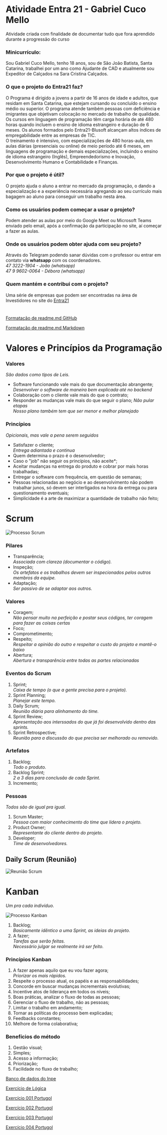 # Atividade Entra 21 - Gabriel Cuco Mello<br /> 
Atividade criada com finalidade de documentar tudo que fora aprendido durante a progressão do curso

### Minicurrículo:
Sou Gabriel Cuco Mello, tenho 18 anos, sou de São João Batista, Santa Catarina, trabalhei por um ano como Ajudante de CAD e atualmente sou Expeditor de Calçados na Sara Cristina Calçados.

### O que o projeto do Entra21 faz?<br />
O Programa é dirigido a jovens a partir de 16 anos de idade e adultos, que residam em Santa Catarina, que estejam cursando ou concluído o ensino médio ou superior. O programa atende também pessoas com deficiência e imigrantes que objetivam colocação no mercado de trabalho de qualidade.<br />
Os cursos em linguagem de programação têm carga horária de até 480 horas quando incluem o ensino de idioma estrangeiro e duração de 6 meses. Os alunos formados pelo Entra21-Blusoft alcançam altos índices de empregabilidade entre as empresas de TIC.<br />
O treinamento é intensivo, com especializações de 480 horas-aula, em aulas diárias (presenciais ou online) de meio período até 6 meses, em linguagens de programação e demais especializações, incluindo o ensino de idioma estrangeiro (Inglês), Empreendedorismo e Inovação, Desenvolvimento Humano e Contabilidade e Finanças.
<!--adicionar talvez o que o projeto me traz de util pra minha vida-->


### Por que o projeto é útil?<br />
O projeto ajuda o aluno a entrar no mercado da programação, o dando a especialização e a experiência necessária agregando ao seu currículo mais bagagem ao aluno para conseguir um trabalho nesta área.

### Como os usuários podem começar a usar o projeto?<br />
Podem atender as aulas por meio do Google Meet ou Microsoft Teams enviado pelo email, após a confirmação da participação no site, aí começar a fazer as aulas.

### Onde os usuários podem obter ajuda com seu projeto?<br />
Através do Telegram podendo sanar dúvidas com o professor ou entrar em contato via **whatsapp** com os coordenadores.<br />
*47 3222-1904 - João (whatsapp)<br/>*
*47 9 9602-0064 - Débora (whatsapp)*

### Quem mantém e contribui com o projeto?<br />
Uma série de empresas que podem ser encontradas na área de Investidores no site do [Entra21](https://www.entra21.com.br)

#
[Formatação de readme.md GitHub](https://docs.github.com/pt/get-started/writing-on-github/getting-started-with-writing-and-formatting-on-github/basic-writing-and-formatting-syntax)

[Formatação de readme.md Markdown](https://docs.pipz.com/central-de-ajuda/learning-center/guia-basico-de-markdown#open)

# Valores e Princípios da Programação

### Valores<br />
*São dados como tipos de Leis.*

* Software funcionando vale mais do que documentação abrangente;<br />
*Desenvolver o software de maneira bem explicada até no backend*
* Colaboração com o cliente vale mais do que o contrato;
* Responder as mudanças vale mais do que seguir o plano;
*Não pular etapas<br />*
*Nosso plano também tem que ser menor e melhor planejado*

### Princípios<br />
*Opicionais, mas vale a pena serem seguidos*

* Satisfazer o cliente;<br />
*Entrega adiantada e continua*
* Quem determina o prazo é o desenvolvedor;
* Caso o "job" não seguir os princípios, não aceite*;
* Aceitar mudanças na entrega do produto e cobrar por mais horas trabalhadas;
* Entregar o software com frequência, em questão de semanas;
* Pessoas relacionadas ao negócio e ao desenvolvimento não podem trabalhar junos, só devem ser interligados na hora da entrega ou para questionamento eventuais;
* Simplicidade é a arte de maximizar a quantidade de trabalho não feito;

# Scrum

![Processo Scrum](https://www.tecnicon.com.br/upload/public/Blog/post-scrum.png)

### Pilares

* Transparência;<br />
*Associada com clareza (documentar o código).*
* Inspeção;<br />
*Os artefatos e os trabalhos devem ser inspecionados pelos outros membros da equipe.*
* Adaptação;<br />
*Ser passivo de se adaptar aos outros.*

### Valores

* Coragem;<br />
*Não pensar muito na perfeição e postar seus códigos, ter coragem para fazer as coisas certas*
* Foco;
* Comprometimento;
* Respeito;<br />
*Respeitar a opinião do outro e respeitar o custo do projeto e mantê-o baixo*
* Abertura;<br />
*Abertura e transparência entre todas as partes relacionadas*

### Eventos do Scrum

1. Sprint;<br />
*Caixa de tempo (o que a gente precisa para o projeto).*
2. Sprint Planning;<br />
*Planejar este tempo.*
3. Daily Scrum;<br />
*Reunião diária para alinhamento do time.*
4. Sprint Review;<br />
*Apresentação aos interssados do que já foi desenvolvido dentro das sprints.*
5. Sprint Retrospective;<br />
*Reunião para a discussão do que precisa ser melhorado ou removido.*

### Artefatos

1. Backlog;<br />
*Todo o produto.*
2. Backlog Sprint;<br />
*2 a 3 dias para conclusão de cada Sprint.*
3. Incremento;<br />

### Pessoas
*Todos são de igual pra igual.*

1. Scrum Master;<br />
*Pessoa com maior conhecimento do time que lidera o projeto.*
2. Product Owner;<br />
*Representante do cliente dentro do projeto.*
3. Developer;<br />
*Time de desenvolvedores.*

## Daily Scrum (Reunião)
![Reunião Scrum](https://i.imgur.com/g2aBDVh.jpeg)

# Kanban
*Um pra cada indivíduo.*

![Processo Kanban](https://artia.com/wp-content/uploads/2019/01/2-kanban-fazer-fazendo-feito.png)

1. Backlog;<br />
*Basicamente idêntico a uma Sprint, as ideias do projeto.*
2. A fazer;<br />
*Tarefas que serão feitas.<br />*
*Necessário julgar se realmente irá ser feito.*

### Princípios Kanban

1. A fazer apenas aquilo que eu vou fazer agora;<br />
*Priorizar os mais rápidos.*
2. Respeite o processo atual, os papéis e as responsabilidades;
3. Concorde em buscar mudanças incrementais evolutivas;
4. Incentive atos de liderança em todos os níveis;
5. Boas práticas, analizar o fluxo de todas as pessoas;
6. Gerenciar o fluxo de trabalho, não as pessoas;
7. Limitar o trabalho em andamento;
8. Tornar as políticas do processo bem explicadas;
9. Feedbacks constantes;
10. Melhore de forma colaborativa;

### Benefícios do método

1. Gestão visual;
2. Simples;
3. Acesso a informação;
4. Priorização;
5. Facilidade no fluxo de trabalho;

[Banco de dados do Inpe](http://bancodedados.cptec.inpe.br/)

[Exercício de Lógica](exercicios\lógica-comer-pizza.md)

[Exercício 001 Portugol](exercicios\exercicio-001.portugol)

[Exercício 002 Portugol](exercicios\exercicio-002.portugol)

[Exercício 003 Portugol](exercicios\exercicio-003.portugol)

[Exercício 004 Portugol](exercicios\exercicio-004.portugol)